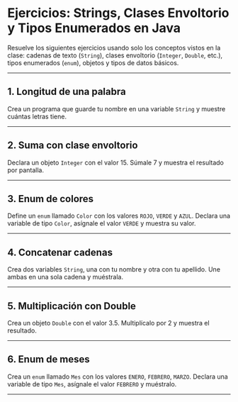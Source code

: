 # Ejercicios: Strings, Clases Envoltorio y Tipos Enumerados en Java

Resuelve los siguientes ejercicios usando solo los conceptos vistos en la clase: cadenas de texto (`String`), clases envoltorio (`Integer`, `Double`, etc.), tipos enumerados (`enum`), objetos y tipos de datos básicos.

---

## 1. Longitud de una palabra

Crea un programa que guarde tu nombre en una variable `String` y muestre cuántas letras tiene.

---

## 2. Suma con clase envoltorio

Declara un objeto `Integer` con el valor 15. Súmale 7 y muestra el resultado por pantalla.

---

## 3. Enum de colores

Define un `enum` llamado `Color` con los valores `ROJO`, `VERDE` y `AZUL`. Declara una variable de tipo `Color`, asígnale el valor `VERDE` y muestra su valor.

---

## 4. Concatenar cadenas

Crea dos variables `String`, una con tu nombre y otra con tu apellido. Une ambas en una sola cadena y muéstrala.

---

## 5. Multiplicación con Double

Crea un objeto `Double` con el valor 3.5. Multiplícalo por 2 y muestra el resultado.

---

## 6. Enum de meses

Crea un `enum` llamado `Mes` con los valores `ENERO`, `FEBRERO`, `MARZO`. Declara una variable de tipo `Mes`, asígnale el valor `FEBRERO` y muéstralo.

---
